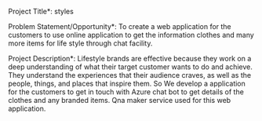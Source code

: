 Project Title*:
styles

Problem Statement/Opportunity*:
To create a web application for the customers to use online application to get the information clothes and many more items for life style through chat facility.

Project Description*:
Lifestyle brands are effective because they work on a deep understanding of what their target customer wants to do and achieve.
They understand the experiences that their audience craves, as well as the people, things, and places that inspire them.
So We develop a application for the customers to get in touch with Azure chat bot to get details of the clothes and any branded items.
Qna maker service used for this web application.

